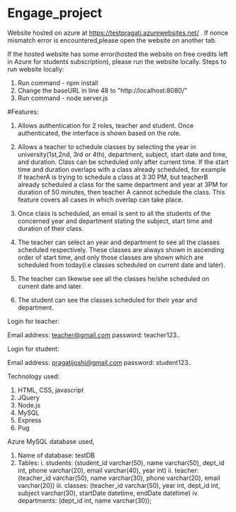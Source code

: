 # Engage_project

Website hosted on azure at https://testpragati.azurewebsites.net/ . If nonce mismatch error is encountered,please open the website on another tab.

If the hosted website has some error(hosted the website on free credits left in Azure for students subscription), please run the website locally.
Steps to run website locally:
1. Run command - npm install
2. Change the baseURL in line 48 to "http://localhost:8080/"
3. Run command - node server.js

#Features:

1. Allows authentication for 2 roles, teacher and student. Once authenticated, the interface is shown based on the role.

2. Allows a teacher to schedule classes by selecting the year in university(1st,2nd, 3rd or 4th), department, subject, start date and time, and duration. Class can be scheduled only after current time. 
If the start time and duration overlaps with a class already scheduled, for example If teacherA is trying to schedule a class at 3:30 PM, but teacherB already scheduled a class
for the same department and year at 3PM for duration of 50 minutes, then teacher A cannot schedule the class. This feature covers all cases in which overlap can take place.

3. Once class is scheduled, an email is sent to all the students of the concerned year and department stating the subject, start time and duration of their class.

4. The teacher can select an year and department to see all the classes scheduled respectively. These classes are always shown in ascending order of start time, 
and only those classes are shown which are scheduled from today(i.e classes scheduled on current date and later).

5. The teacher can likewise see all the classes he/she scheduled on current date and later.

6. The student can see the classes scheduled for their year and department.

Login for teacher:

Email address: teacher@gmail.com
password: teacher123..

Login for student:

Email address: pragatijoshi@gmail.com
password: student123..

Technology used:

1. HTML, CSS, javascript
2. JQuery
3. Node.js
4. MySQL
5. Express
6. Pug

Azure MySQL database used,

1. Name of database: testDB
2. Tables: 
  i. students: (student_id varchar(50), name varchar(50), dept_id int, phone varchar(20), email varchar(40), year int)
  ii. teacher: (teacher_id varchar(50), name varchar(30), phone varchar(20), email varchar(20))
  iii. classes: (teacher_id varchar(50), year int, dept_id int, subject varchar(30), startDate datetime, endDate datetime)
  iv. departments: (dept_id int, name varchar(30));

